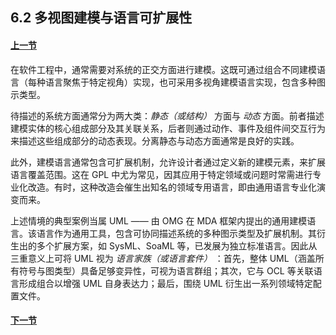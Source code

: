 ## 6.2 多视图建模与语言可扩展性

#### [上一节](1.md)

在软件工程中，通常需要对系统的正交方面进行建模。这既可通过组合不同建模语言（每种语言聚焦于特定视角）实现，也可采用多视角建模语言实现，包含多种图示类型。

待描述的系统方面通常分为两大类：*静态（或结构）* 方面与 *动态* 方面。前者描述建模实体的核心组成部分及其关联关系，后者则通过动作、事件及组件间交互行为来描述这些组成部分的动态表现。分离静态与动态方面通常是良好的实践。

此外，建模语言通常包含可扩展机制，允许设计者通过定义新的建模元素，来扩展语言覆盖范围。这在 GPL 中尤为常见，因其应用于特定领域或问题时常需进行专业化改造。有时，这种改造会催生出知名的领域专用语言，即由通用语言专业化演变而来。

上述情境的典型案例当属 UML —— 由 OMG 在 MDA 框架内提出的通用建模语言。该语言作为通用工具，包含可协同描述系统的多种图示类型及扩展机制。其衍生出的多个扩展方案，如 SysML、SoaML 等，已发展为独立标准语言。因此从三重意义上可将 UML 视为 *语言家族（或语言套件）* ：首先，整体 UML（涵盖所有符号与图类型）具备足够变异性，可视为语言群组；其次，它与 OCL 等关联语言形成组合以增强 UML 自身表达力；最后，围绕 UML 衍生出一系列领域特定配置文件。

#### [下一节](3.md)
